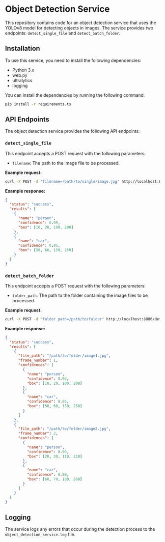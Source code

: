 # Object Detection Service

This repository contains code for an object detection service that uses the YOLOv8 model for detecting objects in images. The service provides two endpoints: `detect_single_file` and `detect_batch_folder`.

## Installation

To use this service, you need to install the following dependencies:

- Python 3.x
- web.py
- ultralytics
- logging

You can install the dependencies by running the following command:

```sh
pip install -r requirements.ts
```

## API Endpoints

The object detection service provides the following API endpoints:

### `detect_single_file`

This endpoint accepts a POST request with the following parameters:

- `filename`: The path to the image file to be processed.

**Example request:**

```sh
curl -X POST -d "filename=/path/to/single/image.jpg" http://localhost:8080/detect_single_file
```

**Example response:**

```json
{
  "status": "success",
  "results": [
    {
      "name": "person",
      "confidence": 0.95,
      "box": [10, 20, 100, 200]
    },
    {
      "name": "car",
      "confidence": 0.85,
      "box": [50, 60, 150, 250]
    }
  ]
}
```

### `detect_batch_folder`

This endpoint accepts a POST request with the following parameters:

- `folder_path`: The path to the folder containing the image files to be processed.

**Example request:**

```sh
curl -X POST -d "folder_path=/path/to/folder" http://localhost:8080/detect_batch_folder
```

**Example response:**

```json
{
  "status": "success",
  "results": [
    {
      "file_path": "/path/to/folder/image1.jpg",
      "frame_number": 1,
      "confidences": [
        {
          "name": "person",
          "confidence": 0.95,
          "box": [10, 20, 100, 200]
        },
        {
          "name": "car",
          "confidence": 0.85,
          "box": [50, 60, 150, 250]
        }
      ]
    },
    {
      "file_path": "/path/to/folder/image2.jpg",
      "frame_number": 2,
      "confidences": [
        {
          "name": "person",
          "confidence": 0.90,
          "box": [20, 30, 110, 210]
        },
        {
          "name": "car",
          "confidence": 0.80,
          "box": [60, 70, 160, 260]
        }
      ]
    }
  ]
}
```

## Logging

The service logs any errors that occur during the detection process to the `object_detection_service.log` file.